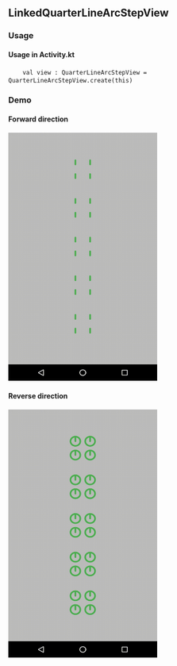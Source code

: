 ## LinkedQuarterLineArcStepView


### Usage

#### Usage in Activity.kt

```
    val view : QuarterLineArcStepView = QuarterLineArcStepView.create(this)
```

### Demo

#### Forward direction

<img src="https://github.com/Anwesh43/LinkedQuarterLineArcStepView/blob/master/demo/quarterlinearcstepview_forward.gif" width="300px" height="500px">

#### Reverse direction

<img src="https://github.com/Anwesh43/LinkedQuarterLineArcStepView/blob/master/demo/quarterlinearcstepview_reverse.gif" width="300px" height="500px">
